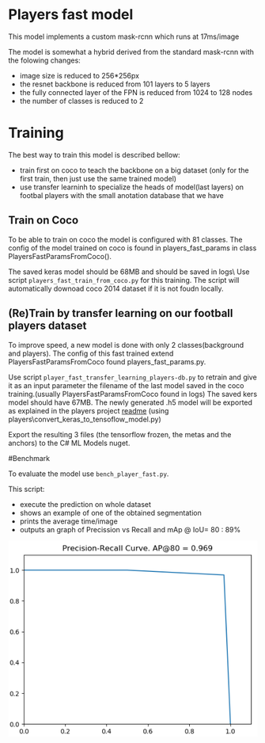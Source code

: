 # Players fast model

This model implements a custom mask-rcnn which runs at 17ms/image

The model is somewhat a hybrid derived from the standard mask-rcnn with the folowing changes:
 
* image size is reduced to 256*256px
* the resnet backbone is reduced from 101 layers to 5 layers
* the fully connected layer of the FPN is reduced from 1024 to 128 nodes
* the number of classes is reduced to 2

# Training

The best way to train this model is described bellow:
* train first on coco to teach the backbone on a big dataset (only for the first train, then just use the same trained model)
* use transfer learninh to specialize the heads of model(last layers) on footbal players with the small anotation database that we have

## Train on Coco    
To be able to train on coco the model is configured with 81 classes. The config of the model trained on coco is found in players_fast_params in class PlayersFastParamsFromCoco().

The saved keras model should be 68MB and should be saved in logs\ 
Use script `players_fast_train_from_coco.py` for this training. The script will automatically downoad coco 2014 dataset if it is not foudn locally.

## (Re)Train by transfer learning on our football players dataset

To improve speed, a new model is done with only 2 classes(background and players).    The config of this fast  trained extend  PlayersFastParamsFromCoco found  players_fast_params.py.

Use script ``player_fast_transfer_learning_players-db.py`` to retrain and give it as an input parameter the filename of the last model saved in the coco training.(usually PlayersFastParamsFromCoco found in logs)
The saved kers model should have 67MB.
The newly generated .h5 model will be exported as explained in the players project  [readme](..\players\README.md) (using players\convert_keras_to_tensoflow_model.py)

Export the resulting 3 files (the tensorflow frozen, the metas and the anchors) to the C# ML Models nuget.
 
#Benchmark
 
To evaluate the model use `bench_player_fast.py`.

This script:
* execute the prediction on whole dataset
* shows an example of one of the obtained segmentation
* prints the average time/image
* outputs an graph of Precission vs Recall and mAp @ IoU= 80 : 89%

![Graph of Precission vs recall](resources\prec_vs_recall.png)
